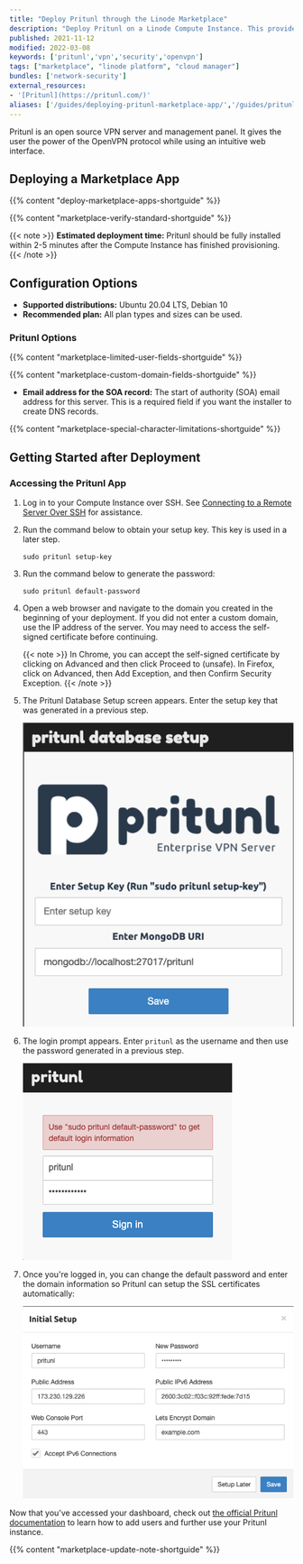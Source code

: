 ```yaml
---
title: "Deploy Pritunl through the Linode Marketplace"
description: "Deploy Pritunl on a Linode Compute Instance. This provides you with an open source VPN server and management panel."
published: 2021-11-12
modified: 2022-03-08
keywords: ['pritunl','vpn','security','openvpn']
tags: ["marketplace", "linode platform", "cloud manager"]
bundles: ['network-security']
external_resources:
- '[Pritunl](https://pritunl.com/)'
aliases: ['/guides/deploying-pritunl-marketplace-app/','/guides/pritunl-marketplace-app/']
---
```


Pritunl is an open source VPN server and management panel. It gives the user the power of the OpenVPN protocol while using an intuitive web interface.

## Deploying a Marketplace App

{{% content "deploy-marketplace-apps-shortguide" %}}

{{% content "marketplace-verify-standard-shortguide" %}}

{{< note >}}
**Estimated deployment time:** Pritunl should be fully installed within 2-5 minutes after the Compute Instance has finished provisioning.
{{< /note >}}

## Configuration Options

- **Supported distributions:** Ubuntu 20.04 LTS, Debian 10
- **Recommended plan:** All plan types and sizes can be used.

### Pritunl Options

{{% content "marketplace-limited-user-fields-shortguide" %}}

{{% content "marketplace-custom-domain-fields-shortguide" %}}
- **Email address for the SOA record:** The start of authority (SOA) email address for this server. This is a required field if you want the installer to create DNS records.

{{% content "marketplace-special-character-limitations-shortguide" %}}

## Getting Started after Deployment

### Accessing the Pritunl App

1.  Log in to your Compute Instance over SSH. See [Connecting to a Remote Server Over SSH](/docs/guides/connect-to-server-over-ssh/) for assistance.

1.  Run the command below to obtain your setup key. This key is used in a later step.

        sudo pritunl setup-key

1.  Run the command below to generate the password:

        sudo pritunl default-password

1.  Open a web browser and navigate to the domain you created in the beginning of your deployment. If you did not enter a custom domain, use the IP address of the server. You may need to access the self-signed certificate before continuing.

    {{< note >}}
    In Chrome, you can accept the self-signed certificate by clicking on Advanced and then click Proceed to <ip> (unsafe). In Firefox, click on Advanced, then Add Exception, and then Confirm Security Exception.
    {{< /note >}}

1.  The Pritunl Database Setup screen appears. Enter the setup key that was generated in a previous step.

    ![Pritunl Database Setup](pritunl-config.png)

1.  The login prompt appears. Enter `pritunl` as the username and then use the password generated in a previous step.

    ![Pritunl Username Setup](pritunl-config2.png)

1.  Once you're logged in, you can change the default password and enter the domain information so Pritunl can setup the SSL certificates automatically:

    ![Pritunl Domain Setup](pritunl-config3.png)

Now that you’ve accessed your dashboard, check out [the official Pritunl documentation](https://docs.pritunl.com/docs/connecting) to learn how to add users and further use your Pritunl instance.

{{% content "marketplace-update-note-shortguide" %}}